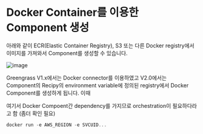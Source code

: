 # Docker Container를 이용한 Component 생성

아래와 같이 ECR(Elastic Container Registry), S3 또는 다른 Docker registry에서 이미지를 가져와서 Component를 생성할 수 있습니다. 

![image](https://user-images.githubusercontent.com/52392004/181383024-b5a23ef4-8b56-4d41-b4c9-6d7256c02081.png)

Greengrass V1.x에서는 Docker connector를 이용하였고 V2.0에서는 Component의 Recipy의 environment variable에 정의된 registry에서 Docker Component를 생성하게 됩니다. 이때 

여기서 Docker Compoent간 dependency를 가지므로 orchestration이 필요하다라고 함 (좀더 확인 필요)

```c
docker run -e AWS_REGION -e SVCUID...
```
